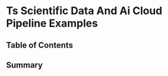 # Ts Scientific Data And Ai Cloud Pipeline Examples <!-- omit in toc -->

## Table of Contents <!-- omit in toc -->

## Summary
